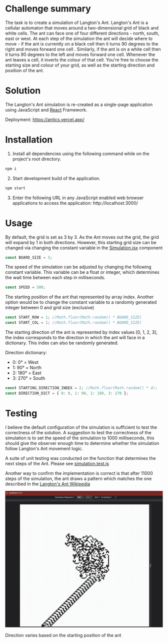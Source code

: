 # Challenge summary
The task is to create a simulation of Langton's Ant. Langton's Ant is a cellular automaton that moves around a two-dimensional grid of black and white cells. The ant can face one of four different directions - north, south, east or west. At each step of the simulation the ant will decide where to move - if the ant is currently on a black cell then it turns 90 degrees to the right and moves forward one cell . Similarly, if the ant is on a white cell then it turns 90 degrees to the left and moves forward one cell. Whenever the ant leaves a cell, it inverts the colour of that cell. You're free to choose the starting size and colour of your grid, as well as the starting direction and position of the ant.

# Solution
The Langton's Ant simulation is re-created as a single-page application using JavaScript and [React](https://reactjs.org/) Framework.

Deployment: https://antics.vercel.app/

# Installation

1) Install all dependencies using the following command while on the project's root directory.
```bash
npm i
```

2) Start development build of the application.
```bash
npm start
```

3) Enter the following URL in any JavaScript enabled web browser applications to access the application: http://localhost:3000/

# Usage

By default, the grid is set as 3 by 3. As the Ant moves out the grid, the grid will expand by 1 in both directions. However, this starting grid size can be changed via changing the constant variable in the [Simulation.jsx](src/components/Simulation.jsx) component

```Javascript
const BOARD_SIZE = 3;
```

The speed of the simulation can be adjusted by changing the following constant variable. This variable can be a float or integer, which determines the wait time between each step in milliseconds.

```Javascript
const SPEED = 500;
```

The starting position of the ant that represented by array index. Another option would be to change the constant variable to a randomly generated integer between 0 and grid size (exclusive)

```Javascript
const START_ROW = 1; //Math.floor(Math.random() * BOARD_SIZE)
const START_COL = 1; //Math.floor(Math.random() * BOARD_SIZE)
```

The starting direction of the ant is represented by index values [0, 1, 2, 3], the index corresponds to the direction in which the ant will face in a dictionary. This index can also be randomly generated.

Direction dictionary:
- 0: 0&deg; = West
- 1: 90&deg; = North
- 2: 180&deg; = East
- 3: 270&deg; = South

```Javascript
const STARTING_DIRECTION_INDEX = 2; //Math.floor(Math.random() * 4);
const DIRECTION_DICT = { 0: 0, 1: 90, 2: 180, 3: 270 };
```

# Testing
I believe the default configuration of the simulation is sufficient to test the correctness of the solution. A suggestion to test the correctness of the simulation is to set the speed of the simulation to 1000 milliseconds, this should give the observer enough time to determine whether the simulation follow Langton's Ant movement logic.

A suite of unit testing was conducted on the function that determines the next steps of the Ant. Please see [simulation.test.js](/src/tests/simulation.test.js)


Another way to confirm the implementation is correct is that after 11000 steps of the simulation, the ant draws a pattern which matches the one described in the [Langton's Ant Wikipedia](https://en.wikipedia.org/wiki/Langton%27s_ant)

![Simulation after 11000 steps](/src/tests/my_simulation_after_11000_steps.png "My simulation")

Direction varies based on the starting position of the ant